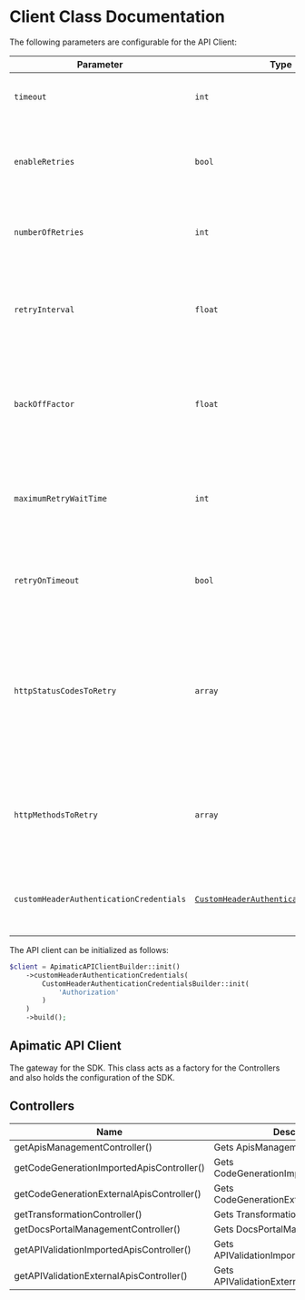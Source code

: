 
# Client Class Documentation

The following parameters are configurable for the API Client:

| Parameter | Type | Description |
|  --- | --- | --- |
| `timeout` | `int` | Timeout for API calls in seconds.<br>*Default*: `0` |
| `enableRetries` | `bool` | Whether to enable retries and backoff feature.<br>*Default*: `false` |
| `numberOfRetries` | `int` | The number of retries to make.<br>*Default*: `0` |
| `retryInterval` | `float` | The retry time interval between the endpoint calls.<br>*Default*: `1` |
| `backOffFactor` | `float` | Exponential backoff factor to increase interval between retries.<br>*Default*: `2` |
| `maximumRetryWaitTime` | `int` | The maximum wait time in seconds for overall retrying requests.<br>*Default*: `0` |
| `retryOnTimeout` | `bool` | Whether to retry on request timeout.<br>*Default*: `true` |
| `httpStatusCodesToRetry` | `array` | Http status codes to retry against.<br>*Default*: `408, 413, 429, 500, 502, 503, 504, 521, 522, 524, 408, 413, 429, 500, 502, 503, 504, 521, 522, 524` |
| `httpMethodsToRetry` | `array` | Http methods to retry against.<br>*Default*: `'GET', 'PUT', 'GET', 'PUT'` |
| `customHeaderAuthenticationCredentials` | [`CustomHeaderAuthenticationCredentials`]($a/custom-header-signature.md) | The Credentials Setter for Custom Header Signature |

The API client can be initialized as follows:

```php
$client = ApimaticAPIClientBuilder::init()
    ->customHeaderAuthenticationCredentials(
        CustomHeaderAuthenticationCredentialsBuilder::init(
            'Authorization'
        )
    )
    ->build();
```

## Apimatic API Client

The gateway for the SDK. This class acts as a factory for the Controllers and also holds the configuration of the SDK.

## Controllers

| Name | Description |
|  --- | --- |
| getApisManagementController() | Gets ApisManagementController |
| getCodeGenerationImportedApisController() | Gets CodeGenerationImportedApisController |
| getCodeGenerationExternalApisController() | Gets CodeGenerationExternalApisController |
| getTransformationController() | Gets TransformationController |
| getDocsPortalManagementController() | Gets DocsPortalManagementController |
| getAPIValidationImportedApisController() | Gets APIValidationImportedApisController |
| getAPIValidationExternalApisController() | Gets APIValidationExternalApisController |

